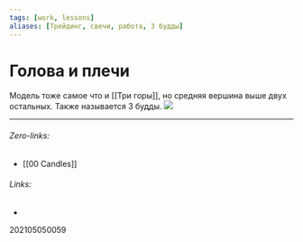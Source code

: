 ```yaml
---
tags: [work, lessons]
aliases: [Трейдинг, свечи, работа, 3 будды]
---
```

# Голова и плечи
Модель тоже самое что и [[Три горы]], но средняя вершина выше двух остальных. Также называется 3 будды.
![](https://yavforex.ru/wp-content/uploads/2016/01/yavforex1695.jpg)
___
###### Zero-links:
- [[00 Candles]]
###### Links:
-

202105050059